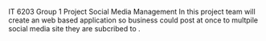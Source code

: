 IT 6203 Group 1 Project
Social Media Management 
In this project team will create an web based application so business could post at once to multpile social media site they are subcribed to .
